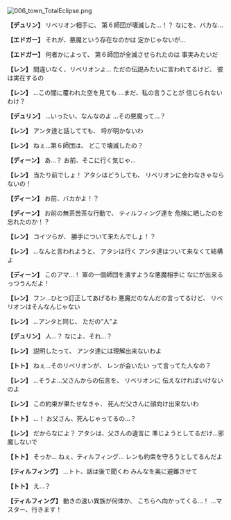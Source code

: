 
![006_town_TotalEclipse.png](../images/backgrounds/006_town_TotalEclipse.png)

**【デュリン】**
リベリオン相手に、
第６師団が壊滅した…！？
なにを、バカな…

**【エドガー】**
それが、悪魔という存在なのかは
定かじゃないが…

**【エドガー】**
何者かによって、
第６師団が全滅させられたのは
事実みたいだ

**【レン】**
間違いなく、リベリオンよ…
ただの伝説みたいに言われてるけど、
彼は実在するの

**【レン】**
…この闇に覆われた空を見ても
…まだ、私の言うことが
信じられないわけ？

**【デュリン】**
…いったい、なんなのよ
…その悪魔って…？

**【レン】**
アンタ達と話してても、
埒が明かないわ

**【レン】**
ねぇ…第６師団は、
どこで壊滅したの？

**【ディーン】**
あ…？
お前、そこに行く気じゃ…

**【レン】**
当たり前でしょ！
アタシはどうしても、
リベリオンに会わなきゃならないの！

**【ディーン】**
お前、バカかよ！？

**【ディーン】**
お前の無茶苦茶な行動で、
ティルフィング達を
危険に晒したのを忘れたのか！？

**【レン】**
コイツらが、
勝手について来たんでしょ！？

**【レン】**
…なんと言われようと、
アタシは行く
アンタ達はついて来なくて結構よ

**【ディーン】**
このアマ…！
軍の一個師団を潰すような悪魔相手に
なにが出来るっつうんだよ！

**【レン】**
フン…ひとつ訂正してあげるわ
悪魔だのなんだの言ってるけど、
リベリオンはそんなんじゃない

**【レン】**
…アンタと同じ、
ただの“人”よ

**【デュリン】**
人…？
なによ、それ…？

**【レン】**
説明したって、
アンタ達には理解出来ないわよ

**【トト】**
ねぇ…そのリベリオンが、
レンが会いたい
って言ってた人なの？

**【レン】**
…そうよ…父さんからの伝言を、
リベリオンに
伝えなければいけないのよ

**【レン】**
この約束が果たせなきゃ、
死んだ父さんに顔向け出来ないわ

**【トト】**
…！
お父さん、死んじゃってるの…？

**【レン】**
だからなによ？
アタシは、父さんの遺言に
準じようとしてるだけ…邪魔しないで

**【トト】**
そっか…
ねぇ、ティルフィング…
レンも約束を守ろうとしてるんだよ

**【ティルフィング】**
…トト、話は後で聞くわ
みんなを奥に避難させて

**【トト】**
え…？

**【ティルフィング】**
動きの速い異族が何体か、
こちらへ向かってくる…！
…マスター、行きます！